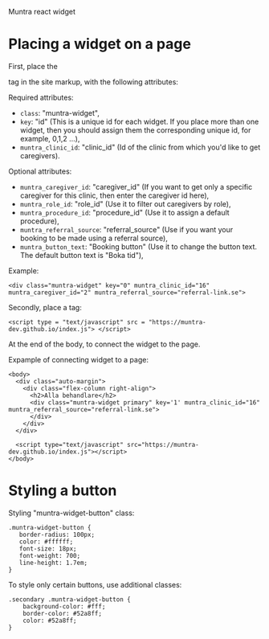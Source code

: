 Muntra react widget

# Placing a widget on a page

First, place the <div> tag in the site markup, with the following attributes:
  
  Required attributes:
  
  - `class`: "muntra-widget",
  - `key`: "id" (This is a unique id for each widget. If you place more than one widget, then you should assign them the corresponding unique id, for example, 0,1,2 ...),
  - `muntra_clinic_id`: "clinic_id" (Id of the clinic from which you'd like to get caregivers).
  
  Optional attributes: 
  
  - `muntra_caregiver_id`: "caregiver_id" (If you want to get only a specific caregiver for this clinic, then enter the caregiver id here),
  - `muntra_role_id`: "role_id" (Use it to filter out caregivers by role),
  - `muntra_procedure_id`: "procedure_id" (Use it to assign a default procedure),
  - `muntra_referral_source`: "referral_source" (Use if you want your booking to be made using a referral source),
  - `muntra_button_text`: "Booking button" (Use it to change the button text. The default button text is "Boka tid"),
  
  Example: 
  
  ````
  <div class="muntra-widget" key="0" muntra_clinic_id="16" muntra_caregiver_id="2" muntra_referral_source="referral-link.se">
  ````
  
  Secondly, place a tag:
  ````
  <script type = "text/javascript" src = "https://muntra-dev.github.io/index.js"> </script>
  ````
  At the end of the body, to connect the widget to the page.
  
Expample of connecting widget to a page:

````
<body>
  <div class="auto-margin">
    <div class="flex-column right-align">
      <h2>Alla behandlare</h2>
      <div class="muntra-widget primary" key='1' muntra_clinic_id="16" muntra_referral_source="referral-link.se">
      </div>
    </div>
  </div>

  <script type="text/javascript" src="https://muntra-dev.github.io/index.js"></script>
</body>
````

# Styling a button
 
Styling "muntra-widget-button" class:
 
````
.muntra-widget-button {
   border-radius: 100px;
   color: #ffffff;
   font-size: 18px;
   font-weight: 700;
   line-height: 1.7em;
}
````

To style only certain buttons, use additional classes:

````
.secondary .muntra-widget-button {
    background-color: #fff;
    border-color: #52a8ff;
    color: #52a8ff;
}
````
